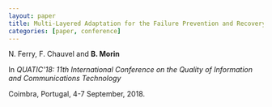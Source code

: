 ```yaml
---
layout: paper
title: Multi-Layered Adaptation for the Failure Prevention and Recovery in Cloud Service Brokerage Platforms
categories: [paper, conference]
---
```

N. Ferry, F. Chauvel and **B. Morin**

In _QUATIC'18: 11th International Conference on the Quality of Information and Communications Technology_

Coimbra, Portugal, 4-7 September, 2018.
